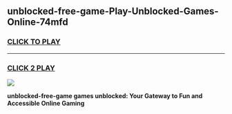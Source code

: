 
## unblocked-free-game-Play-Unblocked-Games-Online-74mfd
<h3>
<a href="https://premium76.site?title=unblocked-free-game&ref=25A">CLICK TO PLAY</a></h3>
<hr>

<h3>
<a href="https://premium76.site?title=unblocked-free-game&ref=25A">CLICK 2 PLAY</a>
  
</h3>

<a href="https://premium76.site?title=unblocked-free-game&ref=25A"><img src="https://clearcache.store/games.png"></a>


**unblocked-free-game games unblocked: Your Gateway to Fun and Accessible Online Gaming**
